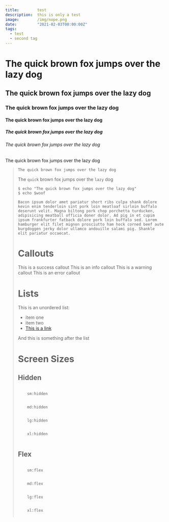 ```yaml
---
title:        test
description:  this is only a test
image:        /img/nope.png
date:         "2021-02-03T00:00:00Z"
tags:
  - test
  - second tag
---
```


# The quick brown fox jumps over the lazy dog
## The quick brown fox jumps over the lazy dog
### The quick brown fox jumps over the lazy dog
#### The quick brown fox jumps over the lazy dog
##### The quick brown fox jumps over the lazy dog
###### The quick brown fox jumps over the lazy dog

The quick brown fox jumps over the lazy dog

<Blockquote
  quote="The quick brown fox jumps over the lazy dog"
  name="Foobar Jones"
/>

`The quick brown fox jumps over the lazy dog`

The `quick` brown fox jumps over the `lazy` dog

```shell
$ echo "The quick brown fox jumps over the lazy dog"
$ echo $woof
```

```
Bacon ipsum dolor amet pariatur short ribs culpa shank dolore kevin enim tenderloin sint pork loin meatloaf sirloin buffalo deserunt velit. Magna biltong pork chop porchetta turducken, adipisicing meatball officia doner dolor. Ad pig in et cupim ipsum frankfurter fatback dolore pork loin buffalo sed. Lorem hamburger elit filet mignon prosciutto ham hock corned beef aute burgdoggen jerky dolor ullamco andouille salami pig. Shankle elit pariatur occaecat.
```

# Callouts
<Callout type="success">
  This is a success callout
</Callout>

<Callout type="info">
  This is an info callout
</Callout>

<Callout type="warning">
  This is a warning callout
</Callout>

<Callout type="error">
  This is an error callout
</Callout>

# Lists
This is an unordered list:
- item one
- item two
- [This is a link](/)

And this is something after the list

# Screen Sizes
## Hidden
<div className="sm:hidden">
  <code>
    sm:hidden
  </code>
</div>

<div className="md:hidden">
  <code>
    md:hidden
  </code>
</div>

<div className="lg:hidden">
  <code>
    lg:hidden
  </code>
</div>

<div className="xl:hidden">
  <code>
    xl:hidden
  </code>
</div>

## Flex
<div className="sm:flex">
  <code>
    sm:flex
  </code>
</div>

<div className="md:flex">
  <code>
    md:flex
  </code>
</div>

<div className="lg:flex">
  <code>
    lg:flex
  </code>
</div>

<div className="xl:flex">
  <code>
    xl:flex
  </code>
</div>
